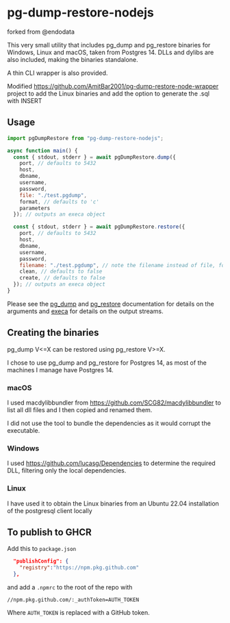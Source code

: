 # pg-dump-restore-nodejs

forked from @endodata

This very small utility that includes pg_dump and pg_restore binaries for Windows, Linux and macOS, taken from Postgres 14. DLLs and dylibs are also included, making the binaries standalone.

A thin CLI wrapper is also provided.

Modified https://github.com/AmitBar2001/pg-dump-restore-node-wrapper project to add the Linux binaries and add the option to generate the .sql with INSERT

## Usage

```js
import pgDumpRestore from "pg-dump-restore-nodejs";

async function main() {
  const { stdout, stderr } = await pgDumpRestore.dump({
    port, // defaults to 5432
    host,
    dbname,
    username,
    password,
    file: "./test.pgdump",
    format, // defaults to 'c'
    parameters
  }); // outputs an execa object

  const { stdout, stderr } = await pgDumpRestore.restore({
    port, // defaults to 5432
    host,
    dbname,
    username,
    password,
    filename: "./test.pgdump", // note the filename instead of file, following the pg_restore naming.
    clean, // defaults to false
    create, // defaults to false
  }); // outputs an execa object
}
```

Please see the [pg_dump](https://www.postgresql.org/docs/14/app-pgdump.html) and [pg_restore](https://www.postgresql.org/docs/14/app-pgrestore.html) documentation for details on the arguments and [execa](https://github.com/sindresorhus/execa) for details on the output streams.

## Creating the binaries

pg_dump V<=X can be restored using pg_restore V>=X.

I chose to use pg_dump and pg_restore for Postgres 14, as most of the machines I manage have Postgres 14.

### macOS

I used macdylibbundler from https://github.com/SCG82/macdylibbundler to list all dll files and I then copied and renamed them.

I did not use the tool to bundle the dependencies as it would corrupt the executable.

### Windows

I used https://github.com/lucasg/Dependencies to determine the required DLL, filtering only the local dependencies.

### Linux

I have used it to obtain the Linux binaries from an Ubuntu 22.04 installation of the postgresql client locally

## To publish to GHCR

Add this to `package.json`
```json
  "publishConfig": {
    "registry":"https://npm.pkg.github.com"
  },
```

and add a `.npmrc` to the root of the repo with 
```.npmrc
//npm.pkg.github.com/:_authToken=AUTH_TOKEN
```
Where `AUTH_TOKEN` is replaced with a GitHub token.